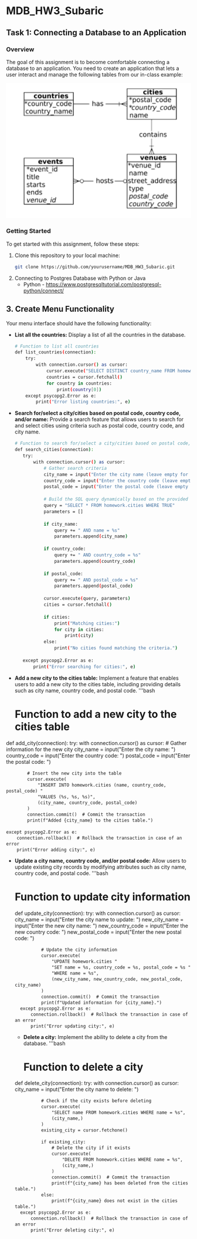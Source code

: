 # MDB_HW3_Subaric

## Task 1: Connecting a Database to an Application

### Overview
The goal of this assignment is to become comfortable connecting a database to an application. You need to create an application that lets a user interact and manage the following tables from our in-class example:

![MDB_HW3_SUBARIC](moderndb_example.png)

### Getting Started

To get started with this assignment, follow these steps:

1. Clone this repository to your local machine:
   ```bash
   git clone https://github.com/yourusername/MDB_HW3_Subaric.git

2. Connecting to Postgres Database with Python or Java
    * Python - https://www.postgresqltutorial.com/postgresql-python/connect/
   
## 3. Create Menu Functionality

Your menu interface should have the following functionality:

- **List all the countries:** Display a list of all the countries in the database.
    ```bash
    # Function to list all countries
    def list_countries(connection):
        try:
            with connection.cursor() as cursor:
                cursor.execute("SELECT DISTINCT country_name FROM homework.countries")
                countries = cursor.fetchall()
                for country in countries:
                    print(country[0])
        except psycopg2.Error as e:
            print("Error listing countries:", e)

- **Search for/select a city/cities based on postal code, country code, and/or name:** Provide a search feature that allows users to search for and select cities using criteria such as postal code, country code, and city name.
     ```bash
    # Function to search for/select a city/cities based on postal code, country code, and/or name
    def search_cities(connection):
        try:
            with connection.cursor() as cursor:
                # Gather search criteria
                city_name = input("Enter the city name (leave empty for any): ")
                country_code = input("Enter the country code (leave empty for any): ")
                postal_code = input("Enter the postal code (leave empty for any): ")

                # Build the SQL query dynamically based on the provided criteria
                query = "SELECT * FROM homework.cities WHERE TRUE"
                parameters = []

                if city_name:
                    query += " AND name = %s"
                    parameters.append(city_name)

                if country_code:
                    query += " AND country_code = %s"
                    parameters.append(country_code)

                if postal_code:
                    query += " AND postal_code = %s"
                    parameters.append(postal_code)

                cursor.execute(query, parameters)
                cities = cursor.fetchall()

                if cities:
                    print("Matching cities:")
                    for city in cities:
                        print(city)
                else:
                    print("No cities found matching the criteria.")

        except psycopg2.Error as e:
            print("Error searching for cities:", e)

- **Add a new city to the cities table:** Implement a feature that enables users to add a new city to the cities table, including providing details such as city name, country code, and postal code.
    '''bash
    # Function to add a new city to the cities table
def add_city(connection):
    try:
        with connection.cursor() as cursor:
            # Gather information for the new city
            city_name = input("Enter the city name: ")
            country_code = input("Enter the country code: ")
            postal_code = input("Enter the postal code: ")

            # Insert the new city into the table
            cursor.execute(
                "INSERT INTO homework.cities (name, country_code, postal_code) "
                "VALUES (%s, %s, %s)",
                (city_name, country_code, postal_code)
            )
            connection.commit()  # Commit the transaction
            print(f"Added {city_name} to the cities table.")

    except psycopg2.Error as e:
        connection.rollback()  # Rollback the transaction in case of an error
        print("Error adding city:", e)

- **Update a city name, country code, and/or postal code:** Allow users to update existing city records by modifying attributes such as city name, country code, and postal code.
    '''bash
    # Function to update city information
    def update_city(connection):
        try:
            with connection.cursor() as cursor:
                city_name = input("Enter the city name to update: ")
                new_city_name = input("Enter the new city name: ")
                new_country_code = input("Enter the new country code: ")
                new_postal_code = input("Enter the new postal code: ")

                # Update the city information
                cursor.execute(
                    "UPDATE homework.cities "
                    "SET name = %s, country_code = %s, postal_code = %s "
                    "WHERE name = %s",
                    (new_city_name, new_country_code, new_postal_code, city_name)
                )
                connection.commit()  # Commit the transaction
                print(f"Updated information for {city_name}.")
        except psycopg2.Error as e:
            connection.rollback()  # Rollback the transaction in case of an error
            print("Error updating city:", e)


    - **Delete a city:** Implement the ability to delete a city from the database.
        '''bash
        # Function to delete a city
    def delete_city(connection):
        try:
            with connection.cursor() as cursor:
                city_name = input("Enter the city name to delete: ")

                # Check if the city exists before deleting
                cursor.execute(
                    "SELECT name FROM homework.cities WHERE name = %s",
                    (city_name,)
                )
                existing_city = cursor.fetchone()

                if existing_city:
                    # Delete the city if it exists
                    cursor.execute(
                        "DELETE FROM homework.cities WHERE name = %s",
                        (city_name,)
                    )
                    connection.commit()  # Commit the transaction
                    print(f"{city_name} has been deleted from the cities table.")
                else:
                    print(f"{city_name} does not exist in the cities table.")
        except psycopg2.Error as e:
            connection.rollback()  # Rollback the transaction in case of an error
            print("Error deleting city:", e)

            
